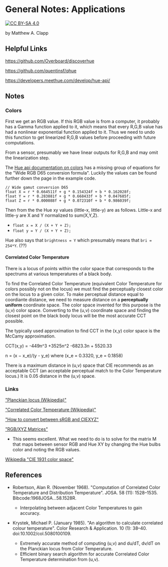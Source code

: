 # General Notes: Applications

[![CC BY-SA 4.0][cc-by-sa-shield]][cc-by-sa]

by Matthew A. Clapp

[cc-by-sa]: http://creativecommons.org/licenses/by-sa/4.0/
[cc-by-sa-shield]: https://img.shields.io/badge/License-CC%20BY--SA%204.0-lightgrey.svg

## Helpful Links

https://github.com/Overboard/discoverhue

https://github.com/quentinsf/qhue

https://developers.meethue.com/develop/hue-api/

## Notes

### Colors

First we get an RGB value.  If this RGB value is from a computer, it probably
has a Gamma function applied to it, which means that every R,G,B value has had
a nonlinear exponential function applied to it.  Thus we need to undo this
function to get linearized R,G,B values before proceeding with future
computations.

From a sensor, presumably we have linear outputs for R,G,B and may omit the
linearization step.

The [Hue api documentation on
colors](https://developers.meethue.com/develop/application-design-guidance/color-conversion-formulas-rgb-to-xy-and-back/)
has a missing group of equations for the "Wide RGB D65 conversion formula".
Luckily the values can be found further down the page in the example code.

```
// Wide gamut conversion D65
float X = r * 0.664511f + g * 0.154324f + b * 0.162028f;
float Y = r * 0.283881f + g * 0.668433f + b * 0.047685f;
float Z = r * 0.000088f + g * 0.072310f + b * 0.986039f;
```

Then from the  the Hue xy values (little-x, little-y) are as follows.  Little-x
and little-y are X and Y normalized to sum(X,Y,Z).

* `float x = X / (X + Y + Z);`
* `float y = Y / (X + Y + Z);`

Hue also says that `brightness = Y` which presumably means that `bri = 254*Y`.
(??)

#### Correlated Color Temperature

There is a locus of points within the color space that corresponds to the
spectrums at various temperatures of a black body.

To find the Correlated Color Temperature (equivalent Color Temperature for
colors possibly not on the locus) we must find the perceptually closest color
on the locus to a given color.  To make perceptual distance equal to coordiante
distance, we need to measure distance on a **perceptually uniform** coordinate
space.  The color space invented for this purpose is the (u,v) color space.
Converting to the (u,v) coordinate space and finding the closest point on the
black body locus will be the most accurate CCT possible.

The typically used approximation to find CCT in the (x,y) color space is the
McCamy approximation.

CCT(x,y) = -449n^3 +3525n^2 -6823.3n + 5520.33

n = (x − x\_e)/(y - y\_e) where  (x\_e = 0.3320, y\_e = 0.1858)

There is a maximum distance in (u,v) space that CIE recommends as an acceptable
CCT (an acceptable perceptual match to the Color Temperature locus.)  It is
0.05 distance in the (u,v) space.

### Links
["Planckian locus (Wikipedia)"](https://en.wikipedia.org/wiki/Planckian_locus)

["Correlated Color Temperature (Wikipedia)"](https://en.wikipedia.org/wiki/Color_temperature#Correlated_color_temperature)

["How to convert between sRGB and
CIEXYZ"](https://www.image-engineering.de/library/technotes/958-how-to-convert-between-srgb-and-ciexyz)

["RGB/XYZ
Matrices"](http://www.brucelindbloom.com/index.html?Eqn_RGB_XYZ_Matrix.html)
* This seems excellent.  What we need to do is to solve for the matrix M that maps between sensor RGB and Hue XY by changing the Hue bulbs color and noting the RGB values.

[Wikipedia "CIE 1931 color
space"](https://en.wikipedia.org/wiki/CIE_1931_color_space)

## References

* Robertson, Alan R. (November 1968). "Computation of Correlated Color Temperature and Distribution Temperature". JOSA. 58 (11): 1528–1535. Bibcode:1968JOSA...58.1528R.
  * Interpolating between adjacent Color Temperatures to gain accuracy.

* Krystek, Michael P. (January 1985). "An algorithm to calculate correlated colour temperature". Color Research & Application. 10 (1): 38–40. doi:10.1002/col.5080100109.
  * Extremely accurate method of computing (u,v) and du/dT, dv/dT on the Planckian locus from Color Temperature.
  * Efficient binary search algorithm for accurate Correlated Color Temperature determination from (u,v).
